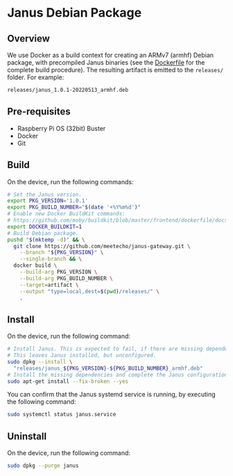 # Janus Debian Package

## Overview

We use Docker as a build context for creating an ARMv7 (armhf) Debian package, with precompiled Janus binaries (see the [Dockerfile](Dockerfile) for the complete build procedure). The resulting artifact is emitted to the `releases/` folder. For example:

```bash
releases/janus_1.0.1-20220513_armhf.deb
```

## Pre-requisites

* Raspberry Pi OS (32bit) Buster
* Docker
* Git

## Build

On the device, run the following commands:

```bash
# Set the Janus version.
export PKG_VERSION='1.0.1'
export PKG_BUILD_NUMBER="$(date '+%Y%m%d')"
# Enable new Docker BuildKit commands:
# https://github.com/moby/buildkit/blob/master/frontend/dockerfile/docs/syntax.md
export DOCKER_BUILDKIT=1
# Build Debian package.
pushd "$(mktemp -d)" && \
  git clone https://github.com/meetecho/janus-gateway.git \
    --branch "${PKG_VERSION}" \
    --single-branch && \
  docker build \
    --build-arg PKG_VERSION \
    --build-arg PKG_BUILD_NUMBER \
    --target=artifact \
    --output "type=local,dest=$(pwd)/releases/" \
    .
```

## Install

On the device, run the following command:

```bash
# Install Janus. This is expected to fail, if there are missing dependencies.
# This leaves Janus installed, but unconfigured.
sudo dpkg --install \
  "releases/janus_${PKG_VERSION}-${PKG_BUILD_NUMBER}_armhf.deb"
# Install the missing dependencies and complete the Janus configuration.
sudo apt-get install --fix-broken --yes
```

You can confirm that the Janus systemd service is running, by executing the following command:

```bash
sudo systemctl status janus.service
```

## Uninstall

On the device, run the following command:

```bash
sudo dpkg --purge janus
```
